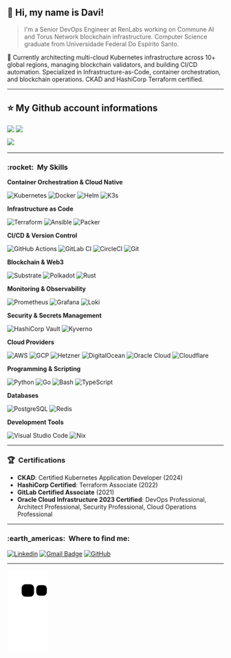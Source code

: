 ## 💜 Hi, my name is <strong>Davi!</strong>

> I'm a Senior DevOps Engineer at RenLabs working on Commune AI and Torus Network blockchain infrastructure. Computer Science graduate from Universidade Federal Do Espírito Santo.

🔭 Currently architecting multi-cloud Kubernetes infrastructure across 10+ global regions, managing blockchain validators, and building CI/CD automation. Specialized in Infrastructure-as-Code, container orchestration, and blockchain operations. CKAD and HashiCorp Terraform certified.

----

## ⭐ My Github account informations

  <div>
  <img height="160em"   align="center" src="https://github-readme-stats.vercel.app/api?username=DaviPtrs&show_icons=true&theme=dark&include_all_commits=true&count_private=true">
  <img height="160em" align="center" src="https://github-readme-stats.vercel.app/api/top-langs/?username=DaviPtrs&&layout=compact&hide=shell&theme=dark">
  </div>

![](https://komarev.com/ghpvc/?username=DaviPtrs&color=006bed)

----

<h3> :rocket: &nbsp;My Skills </h3>

**Container Orchestration & Cloud Native**

  ![Kubernetes](https://img.shields.io/badge/-Kubernetes-333333?style=for-the-badge&logo=kubernetes)
  ![Docker](https://img.shields.io/badge/-Docker-333333?style=for-the-badge&logo=docker)
  ![Helm](https://img.shields.io/badge/-Helm-333333?style=for-the-badge&logo=helm)
  ![K3s](https://img.shields.io/badge/-K3s-333333?style=for-the-badge&logo=k3s)

**Infrastructure as Code**

  ![Terraform](https://img.shields.io/badge/-Terraform-333333?style=for-the-badge&logo=terraform)
  ![Ansible](https://img.shields.io/badge/-Ansible-333333?style=for-the-badge&logo=ansible)
  ![Packer](https://img.shields.io/badge/-Packer-333333?style=for-the-badge&logo=packer)

**CI/CD & Version Control**

  ![GitHub Actions](https://img.shields.io/badge/-GitHub%20Actions-333333?style=for-the-badge&logo=Github-Actions)
  ![GitLab CI](https://img.shields.io/badge/-GitLab%20CI-333333?style=for-the-badge&logo=GitLab)
  ![CircleCI](https://img.shields.io/badge/-CircleCI-333333?style=for-the-badge&logo=circleci)
  ![Git](https://img.shields.io/badge/-Git-333333?style=for-the-badge&logo=git)

**Blockchain & Web3**

  ![Substrate](https://img.shields.io/badge/-Substrate-333333?style=for-the-badge&logo=polkadot)
  ![Polkadot](https://img.shields.io/badge/-Polkadot.js-333333?style=for-the-badge&logo=polkadot)
  ![Rust](https://img.shields.io/badge/-Rust-333333?style=for-the-badge&logo=rust)

**Monitoring & Observability**

  ![Prometheus](https://img.shields.io/badge/-Prometheus-333333?style=for-the-badge&logo=Prometheus)
  ![Grafana](https://img.shields.io/badge/-Grafana-333333?style=for-the-badge&logo=Grafana)
  ![Loki](https://img.shields.io/badge/-Loki-333333?style=for-the-badge&logo=Grafana)

**Security & Secrets Management**

  ![HashiCorp Vault](https://img.shields.io/badge/-Vault-333333?style=for-the-badge&logo=vault)
  ![Kyverno](https://img.shields.io/badge/-Kyverno-333333?style=for-the-badge&logo=kubernetes)

**Cloud Providers**

  ![AWS](https://img.shields.io/badge/-AWS-333333?style=for-the-badge&logo=amazon-aws)
  ![GCP](https://img.shields.io/badge/-GCP-333333?style=for-the-badge&logo=google-cloud)
  ![Hetzner](https://img.shields.io/badge/-Hetzner-333333?style=for-the-badge&logo=hetzner)
  ![DigitalOcean](https://img.shields.io/badge/-DigitalOcean-333333?style=for-the-badge&logo=digitalocean)
  ![Oracle Cloud](https://img.shields.io/badge/-OCI-333333?style=for-the-badge&logo=oracle)
  ![Cloudflare](https://img.shields.io/badge/-Cloudflare-333333?style=for-the-badge&logo=cloudflare)

**Programming & Scripting**

  ![Python](https://img.shields.io/badge/-Python-333333?style=for-the-badge&logo=python)
  ![Go](https://img.shields.io/badge/-Go-333333?style=for-the-badge&logo=go)
  ![Bash](https://img.shields.io/badge/-Bash-333333?style=for-the-badge&logo=gnu-bash)
  ![TypeScript](https://img.shields.io/badge/-TypeScript-333333?style=for-the-badge&logo=typescript)

**Databases**

  ![PostgreSQL](https://img.shields.io/badge/-PostgreSQL-333333?style=for-the-badge&logo=postgresql)
  ![Redis](https://img.shields.io/badge/-Redis-333333?style=for-the-badge&logo=redis)

**Development Tools**

  ![Visual Studio Code](https://img.shields.io/badge/-VS%20Code-333333?style=for-the-badge&logo=visual-studio-code)
  ![Nix](https://img.shields.io/badge/-Nix-333333?style=for-the-badge&logo=nixos)

----

<h3> 🏆 &nbsp;Certifications </h3>

- **CKAD**: Certified Kubernetes Application Developer (2024)
- **HashiCorp Certified**: Terraform Associate (2022)
- **GitLab Certified Associate** (2021)
- **Oracle Cloud Infrastructure 2023 Certified**: DevOps Professional, Architect Professional, Security Professional, Cloud Operations Professional

----

<h3> :earth_americas: &nbsp;Where to find me: </h3>

[![Linkedin](https://img.shields.io/badge/-davipetris-blue?style=for-the-badge-square&logo=Linkedin&logoColor=white&link=https://www.linkedin.com/in/davipetris/)](https://www.linkedin.com/in/davipetris/)
[![Gmail Badge](https://img.shields.io/badge/-davispetris@gmail.com-006bed?style=for-the-badge-square&logo=Gmail&logoColor=white&link=mailto:davispetris@gmail.com)](mailto:davispetris@gmail.com)
[![GitHub]( https://img.shields.io/github/followers/DaviPtrs?label=follow&style=social)](https://github.com/DaviPtrs)

---

![Snake animation](https://github.com/rafaballerini/rafaballerini/blob/output/github-contribution-grid-snake.svg)
